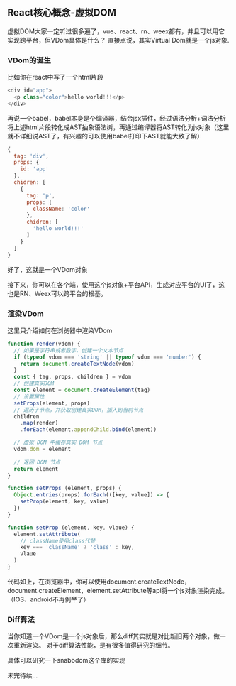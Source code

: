 ## React核心概念-虚拟DOM

虚拟DOM大家一定听过很多遍了，vue、react、rn、weex都有，并且可以用它实现跨平台，但VDom具体是什么？
直接点说，其实Virtual Dom就是一个js对象.

### VDom的诞生
比如你在react中写了一个html片段
```js
<div id="app">
  <p class="color">hello world!!!</p>
</div>
```
再说一个babel，babel本身是个编译器，结合jsx插件，经过语法分析+词法分析将上述html片段转化成AST抽象语法树，再通过编译器将AST转化为js对象（这里就不详细说AST了，有兴趣的可以使用babel打印下AST就能大致了解）

```js
{
  tag: 'div',
  props: {
    id: 'app'
  },
  chidren: [
    {
      tag: 'p',
      props: {
        className: 'color'
      },
      chidren: [
        'hello world!!!'
      ]
    }
  ]
}
```
好了，这就是一个VDom对象

接下来，你可以在各个端，使用这个js对象+平台API，生成对应平台的UI了，这也是RN、Weex可以跨平台的根基。

### 渲染VDom
这里只介绍如何在浏览器中渲染VDom

```js
function render(vdom) {
  // 如果是字符串或者数字，创建一个文本节点
  if (typeof vdom === 'string' || typeof vdom === 'number') {
    return document.createTextNode(vdom)
  }
  const { tag, props, children } = vdom
  // 创建真实DOM
  const element = document.createElement(tag)
  // 设置属性
  setProps(element, props)
  // 遍历子节点，并获取创建真实DOM，插入到当前节点
  children
    .map(render)
    .forEach(element.appendChild.bind(element))

  // 虚拟 DOM 中缓存真实 DOM 节点
  vdom.dom = element
  
  // 返回 DOM 节点
  return element
}

function setProps (element, props) {
  Object.entries(props).forEach(([key, value]) => {
    setProp(element, key, value)
  })
}

function setProp (element, key, vlaue) {
  element.setAttribute(
    // className使用class代替
    key === 'className' ? 'class' : key,
    vlaue
  )
}
```
代码如上，在浏览器中，你可以使用document.createTextNode，document.createElement，element.setAttribute等api将一个js对象渲染完成。（IOS、android不再例举了）

### Diff算法
当你知道一个VDom是一个js对象后，那么diff其实就是对比新旧两个对象，做一次重新渲染。
对于diff算法性能，是有很多值得研究的细节。

具体可以研究一下snabbdom这个库的实现

未完待续...


